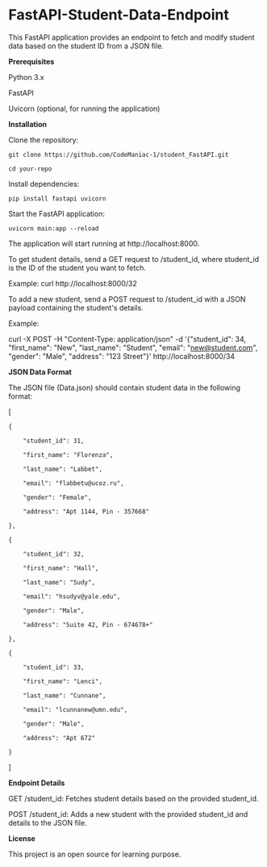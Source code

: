 # FastAPI-Student-Data-Endpoint

This FastAPI application provides an endpoint to fetch and modify student data based on the student ID from a JSON file.

**Prerequisites**

Python 3.x

FastAPI

Uvicorn (optional, for running the application)

**Installation**

Clone the repository:

`git clone https://github.com/CodeManiac-1/student_FastAPI.git`

`cd your-repo`

Install dependencies:

`pip install fastapi uvicorn`

Start the FastAPI application:

`uvicorn main:app --reload`

The application will start running at http://localhost:8000.

To get student details, send a GET request to /student_id, where student_id is the ID of the student you want to fetch.

Example:
curl http://localhost:8000/32

To add a new student, send a POST request to /student_id with a JSON payload containing the student's details.

Example:

curl -X POST -H "Content-Type: application/json" -d '{"student_id": 34, "first_name": "New", "last_name": "Student", "email": "new@student.com", "gender": "Male", "address": "123 Street"}' http://localhost:8000/34

**JSON Data Format**

The JSON file (Data.json) should contain student data in the following format:

[

    {

        "student_id": 31,

        "first_name": "Florenza",

        "last_name": "Labbet",

        "email": "flabbetu@ucoz.ru",

        "gender": "Female",

        "address": "Apt 1144, Pin - 357668"

    },

    {

        "student_id": 32,

        "first_name": "Hall",

        "last_name": "Sudy",

        "email": "hsudyv@yale.edu",

        "gender": "Male",

        "address": "Suite 42, Pin - 674678+"

    },

    {

        "student_id": 33,

        "first_name": "Lenci",

        "last_name": "Cunnane",

        "email": "lcunnanew@umn.edu",

        "gender": "Male",

        "address": "Apt 672"

    }

]

**Endpoint Details**

GET /student_id: Fetches student details based on the provided student_id.

POST /student_id: Adds a new student with the provided student_id and details to the JSON file.

**License**

This project is an open source for learning purpose.
